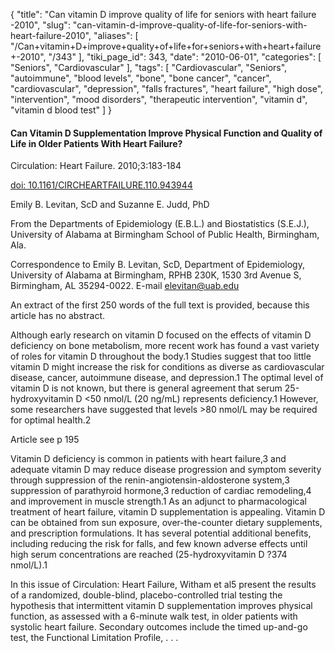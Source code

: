 {
    "title": "Can vitamin D improve quality of life for seniors with heart failure -2010",
    "slug": "can-vitamin-d-improve-quality-of-life-for-seniors-with-heart-failure-2010",
    "aliases": [
        "/Can+vitamin+D+improve+quality+of+life+for+seniors+with+heart+failure+-2010",
        "/343"
    ],
    "tiki_page_id": 343,
    "date": "2010-06-01",
    "categories": [
        "Seniors",
        "Cardiovascular"
    ],
    "tags": [
        "Cardiovascular",
        "Seniors",
        "autoimmune",
        "blood levels",
        "bone",
        "bone cancer",
        "cancer",
        "cardiovascular",
        "depression",
        "falls fractures",
        "heart failure",
        "high dose",
        "intervention",
        "mood disorders",
        "therapeutic intervention",
        "vitamin d",
        "vitamin d blood test"
    ]
}


#### Can Vitamin D Supplementation Improve Physical Function and Quality of Life in Older Patients With Heart Failure?

Circulation: Heart Failure. 2010;3:183-184

[doi: 10.1161/CIRCHEARTFAILURE.110.943944](https://doi.org/10.1161/CIRCHEARTFAILURE.110.943944)

Emily B. Levitan, ScD and Suzanne E. Judd, PhD

From the Departments of Epidemiology (E.B.L.) and Biostatistics (S.E.J.), University of Alabama at Birmingham School of Public Health, Birmingham, Ala.

Correspondence to Emily B. Levitan, ScD, Department of Epidemiology, University of Alabama at Birmingham, RPHB 230K, 1530 3rd Avenue S, Birmingham, AL 35294-0022. E-mail elevitan@uab.edu

An extract of the first 250 words of the full text is provided, because this article has no abstract.

Although early research on vitamin D focused on the effects of vitamin D deficiency on bone metabolism, more recent work has found a vast variety of roles for vitamin D throughout the body.1 Studies suggest that too little vitamin D might increase the risk for conditions as diverse as cardiovascular disease, cancer, autoimmune disease, and depression.1 The optimal level of vitamin D is not known, but there is general agreement that serum 25-hydroxyvitamin D <50 nmol/L (20 ng/mL) represents deficiency.1 However, some researchers have suggested that levels >80 nmol/L may be required for optimal health.2

Article see p 195

Vitamin D deficiency is common in patients with heart failure,3 and adequate vitamin D may reduce disease progression and symptom severity through suppression of the renin-angiotensin-aldosterone system,3 suppression of parathyroid hormone,3 reduction of cardiac remodeling,4 and improvement in muscle strength.1 As an adjunct to pharmacological treatment of heart failure, vitamin D supplementation is appealing. Vitamin D can be obtained from sun exposure, over-the-counter dietary supplements, and prescription formulations. It has several potential additional benefits, including reducing the risk for falls, and few known adverse effects until high serum concentrations are reached (25-hydroxyvitamin D ?374 nmol/L).1

In this issue of Circulation: Heart Failure, Witham et al5 present the results of a randomized, double-blind, placebo-controlled trial testing the hypothesis that intermittent vitamin D supplementation improves physical function, as assessed with a 6-minute walk test, in older patients with systolic heart failure. Secondary outcomes include the timed up-and-go test, the Functional Limitation Profile, . . .